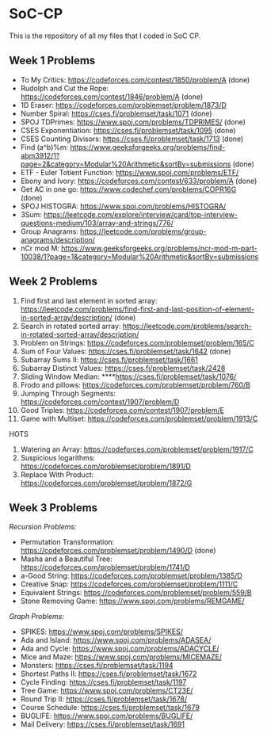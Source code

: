 # SoC-CP
This is the repository of all my files that I coded in SoC CP.
## Week 1 Problems

- To My Critics: https://codeforces.com/contest/1850/problem/A (done)
- Rudolph and Cut the Rope: https://codeforces.com/contest/1846/problem/A (done)
- 1D Eraser: https://codeforces.com/problemset/problem/1873/D
- Number Spiral: https://cses.fi/problemset/task/1071 (done)
- SPOJ TDPrimes: https://www.spoj.com/problems/TDPRIMES/ (done)
- CSES Exponentiation: https://cses.fi/problemset/task/1095 (done)
- CSES Counting Divisors: https://cses.fi/problemset/task/1713 (done)
- Find (a^b)%m: https://www.geeksforgeeks.org/problems/find-abm3912/1?page=2&category=Modular%20Arithmetic&sortBy=submissions (done)
- ETF - Euler Totient Function: https://www.spoj.com/problems/ETF/ 
- Ebony and Ivory: https://codeforces.com/contest/633/problem/A (done)
- Get AC in one go: https://www.codechef.com/problems/COPR16G (done)
- SPOJ HISTOGRA: https://www.spoj.com/problems/HISTOGRA/
- 3Sum: https://leetcode.com/explore/interview/card/top-interview-questions-medium/103/array-and-strings/776/
- Group Anagrams: https://leetcode.com/problems/group-anagrams/description/
- nCr mod M: https://www.geeksforgeeks.org/problems/ncr-mod-m-part-10038/1?page=1&category=Modular%20Arithmetic&sortBy=submissions

## Week 2 Problems

1. Find first and last element in sorted array: https://leetcode.com/problems/find-first-and-last-position-of-element-in-sorted-array/description/ (done)
2. Search in rotated sorted array: https://leetcode.com/problems/search-in-rotated-sorted-array/description/
3. Problem on Strings: https://codeforces.com/problemset/problem/165/C
4. Sum of Four Values: https://cses.fi/problemset/task/1642 (done)
5. Subarray Sums II: https://cses.fi/problemset/task/1661
6. Subarray Distinct Values: https://cses.fi/problemset/task/2428
7. Sliding Window Median: ****https://cses.fi/problemset/task/1076/
8. Frodo and pillows: https://codeforces.com/problemset/problem/760/B
9. Jumping Through Segments: https://codeforces.com/contest/1907/problem/D
10. Good Triples: https://codeforces.com/contest/1907/problem/E
11. Game with Multiset: https://codeforces.com/problemset/problem/1913/C

HOTS
1. Watering an Array: https://codeforces.com/problemset/problem/1917/C
2. Suspicious logarithms: https://codeforces.com/problemset/problem/1891/D
3. Replace With Product: https://codeforces.com/problemset/problem/1872/G

## Week 3 Problems
*Recursion Problems:*

- Permutation Transformation: https://codeforces.com/problemset/problem/1490/D (done)
- Masha and a Beautiful Tree: https://codeforces.com/problemset/problem/1741/D
- a-Good String: https://codeforces.com/problemset/problem/1385/D
- Creative Snap: https://codeforces.com/problemset/problem/1111/C
- Equivalent Strings: https://codeforces.com/problemset/problem/559/B
- Stone Removing Game: https://www.spoj.com/problems/REMGAME/

*Graph Problems:*

- SPIKES: https://www.spoj.com/problems/SPIKES/
- Ada and Island: https://www.spoj.com/problems/ADASEA/
- Ada and Cycle: https://www.spoj.com/problems/ADACYCLE/
- Mice and Maze: https://www.spoj.com/problems/MICEMAZE/
- Monsters: https://cses.fi/problemset/task/1194
- Shortest Paths II: https://cses.fi/problemset/task/1672
- Cycle Finding: https://cses.fi/problemset/task/1197
- Tree Game: https://www.spoj.com/problems/CT23E/
- Round Trip II: https://cses.fi/problemset/task/1678/
- Course Schedule: https://cses.fi/problemset/task/1679
- BUGLIFE: https://www.spoj.com/problems/BUGLIFE/
- Mail Delivery: https://cses.fi/problemset/task/1691

